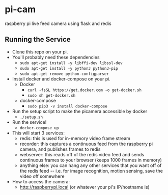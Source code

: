 # pi-cam
raspberry pi live feed camera using flask and redis

## Running the Service

- Clone this repo on your pi.
- You'll probably need these dependencies
  - `sudo apt-get install -y libffi-dev libssl-dev`
  - `sudo apt-get install -y python3 python3-pip`
  - `sudo apt-get remove python-configparser`
- Install docker and docker-compose on your pi.
  - Docker
    - `curl -fsSL https://get.docker.com -o get-docker.sh`
    - `sudo sh get-docker.sh`
  - docker-compose
    - `sudo pip3 -v install docker-compose`
- Run the setup script to make the picamera accessible by docker
  - `./setup.sh`
- Run the service!
  - `docker-compose up`
- This will start 3 services:
  - redis: this is used for in-memory video frame stream
  - recorder: this captures a continuous feed from the raspberry pi camera, and publishes frames to redis
  - webserver: this reads off of the redis video feed and sends continuous frames to your browser (keeps 1000 frames in memory)
  - anything else: you can hang any other services that you want off of the redis feed -- i.e. for image recognition, motion sensing, save the video off somewhere
- How to access the camera:
  - http://raspberrypi.local (or whatever your pi's IP/hostname is)
